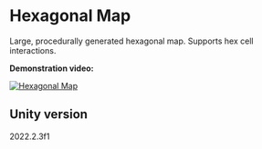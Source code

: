 # Hexagonal Map

Large, procedurally generated hexagonal map. Supports hex cell interactions.

<b>Demonstration video:</b>

 [![Hexagonal Map](http://img.youtube.com/vi/fI8oAF041M4/0.jpg)](https://youtu.be/fI8oAF041M4 "Hexagonal Map")

## Unity version

2022.2.3f1
